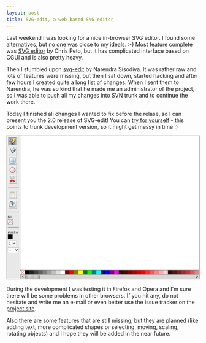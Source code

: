 ```yaml
---
layout: post
title: SVG-edit, a web based SVG editor
---
```


Last weekend I was looking for a nice in-browser SVG editor. I found some alternatives, but no one was close to my ideals. :-) Most feature complete was [SVG editor](http://www.resource-solutions.de/svgeditor/) by Chris Peto, but it has complicated interface based on CGUI and is also pretty heavy.

Then I stumbled upon [svg-edit](http://code.google.com/p/svg-edit/) by Narendra Sisodiya. It was rather raw and lots of features were missing, but then I sat down, started hacking and after few hours I created quite a long list of changes. When I sent them to Narendra, he was so kind that he made me an administrator of the project, so I was able to push all my changes into SVN trunk and to continue the work there.

Today I finished all changes I wanted to fix before the relase, so I can present you the 2.0 release of SVG-edit! You can [try for yourself](http://svg-edit.googlecode.cddom/svn/trunk/editor/svg-editor.html) - this points to trunk development version, so it might get messy in time :)

![svg-edit](/assets/svg-edit.png)

During the development I was testing it in Firefox and Opera and I'm sure there will be some problems in other browsers. If you hit any, do not hesitate and write me an e-mail or even better use the issue tracker on the [project site](http://svg-edit.googlecode.com/).

Also there are some features that are still missing, but they are planned (like adding text, more complicated shapes or selecting, moving, scaling, rotating objects) and I hope they will be added in the near future.
